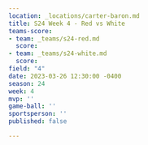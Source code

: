 ```yaml
---
location: _locations/carter-baron.md
title: S24 Week 4 - Red vs White
teams-score:
- team: _teams/s24-red.md
  score: 
- team: _teams/s24-white.md
  score: 
field: "4"
date: 2023-03-26 12:30:00 -0400
season: 24
week: 4
mvp: ''
game-ball: ''
sportsperson: ''
published: false

---
```

